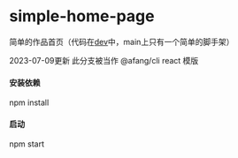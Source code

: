 # simple-home-page
简单的作品首页（代码在[dev](https://github.com/DominicBao/simple-home-page/tree/develop)中，main上只有一个简单的脚手架）

2023-07-09更新
此分支被当作 @afang/cli react 模版

#### 安装依赖
npm install

#### 启动
npm start
